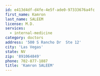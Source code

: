 ```yaml
---
id: e413d4df-d4fe-4e5f-ade0-97333676a4fc
first_name: Kamron
last_name: SALEEM
license: M.D.
services:
  - internal-medicine
category: doctors
address: '500 S Rancho Dr  Ste 12'
city: 'Las Vegas'
state: NV
zip: '891064849'
phone: 702-877-1887
title: 'Kamron SALEEM'
---
```

